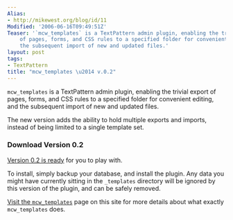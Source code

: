 ```yaml
---
Alias:
- http://mikewest.org/blog/id/11
Modified: '2006-06-16T09:49:51Z'
Teaser: '`mcw_templates` is a TextPattern admin plugin, enabling the trivial export
    of pages, forms, and CSS rules to a specified folder for convenient editing, and
    the subsequent import of new and updated files.'
layout: post
tags:
- TextPattern
title: "mcw_templates \u2014 v.0.2"
---
```

`mcw_templates` is a TextPattern admin plugin, enabling the trivial export of pages, forms, and CSS rules to a specified folder for convenient editing, and the subsequent import of new and updated files.

The new version adds the ability to hold multiple exports and imports, instead of being limited to a single template set.

### Download Version 0.2 ###

[Version 0.2 is ready][1] for you to play with.  

To install, simply backup your database, and install the plugin.  Any data you might have currently sitting in the `_templates` directory will be ignored by this version of the plugin, and can be safely removed.

[Visit the `mcw_templates`][mcw_templates] page on this site for more details about what exactly `mcw_templates` does.

[1]: /file_download/4
[mcw_templates]: http://mikewest.org/archive/mcw-templates